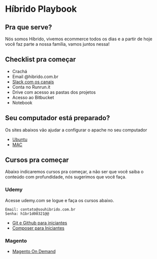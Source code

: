 # Híbrido Playbook 

## Pra que serve?

Nós somos Híbrido, vivemos ecommerce todos os dias e a partir de hoje você faz parte a nossa família, vamos juntos nessa!

## Checklist pra começar

* Crachá
* Email @hibrido.com.br
* [Slack com os canais](http://hibrido.slack.com/)
* Conta no Runrun.it 
* Drive com acesso as pastas dos projetos
* Acesso ao Bitbucket
* Notebook



## Seu computador está preparado? 

Os sites abaixos vão ajudar a configurar o apache no seu computador

* [Ubuntu](https://docs.google.com/document/d/1bVRT8Nx76V-NS1xy2Fs30rjHuyYhBJTI6NCbcQOyc-Q/edit/)
* [MAC](https://getgrav.org/blog/macos-mojave-apache-multiple-php-versions/)


## Cursos pra começar

Abaixo indicaremos cursos pra começar, a não ser que você saiba o conteúdo com profundidade, nós sugerimos que você faça.

### Udemy

Acesse udemy.com se logue e faça os cursos abaixo.

```
Email: contato@souhibrido.com.br
Senha: h1br1d00321@@
```

 * [Git e Github para iniciantes](https://www.udemy.com/git-e-github-para-iniciantes/learn/v4/overview)
 * [Composer para Iniciantes](https://www.udemy.com/composer-para-iniciantes/learn/v4/overview)


### Magento 

* [Magento On Demand](https://u.magento.com/magento-u-on-demand-subscription)






